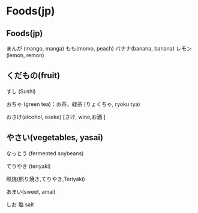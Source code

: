 # Foods\(jp\)

## Foods\(jp\)

まんが \(mango, manga\) もも\(momo, peach\) バナナ\(banana, banana\) レモン\(lemon, remon\)

## くだもの\(fruit\)

すし \(Sushi\)

おちゃ \(green tea\)：お茶，緑茶 \(りょくちゃ, ryoku tya\)

おさけ\(alcohol, osake\) \[さけ, wine,お酒 \]

## やさい\(vegetables, yasai\)

なっとう \(fermented soybeans\)

てりやき \(teriyaki\)

照烧\(照り焼き,てりやき,Teriyaki\)

あまい\(sweet, amai\)

しお 塩 salt

